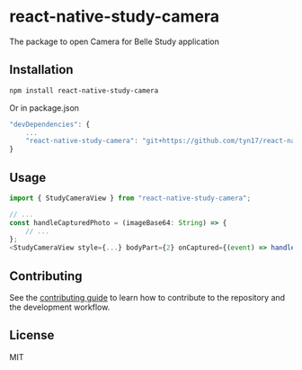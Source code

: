 # react-native-study-camera

The package to open Camera for Belle Study application

## Installation

```sh
npm install react-native-study-camera
```
Or in package.json
```js
"devDependencies": {
	...
	"react-native-study-camera": "git+https://github.com/tyn17/react-native-study-camera.git"
}
```
## Usage

```js
import { StudyCameraView } from "react-native-study-camera";

// ...
const handleCapturedPhoto = (imageBase64: String) => {
    // ...
};
<StudyCameraView style={...} bodyPart={2} onCaptured={(event) => handleCapturedPhoto(event.nativeEvent.imageBase64) />
```

## Contributing

See the [contributing guide](CONTRIBUTING.md) to learn how to contribute to the repository and the development workflow.

## License

MIT
